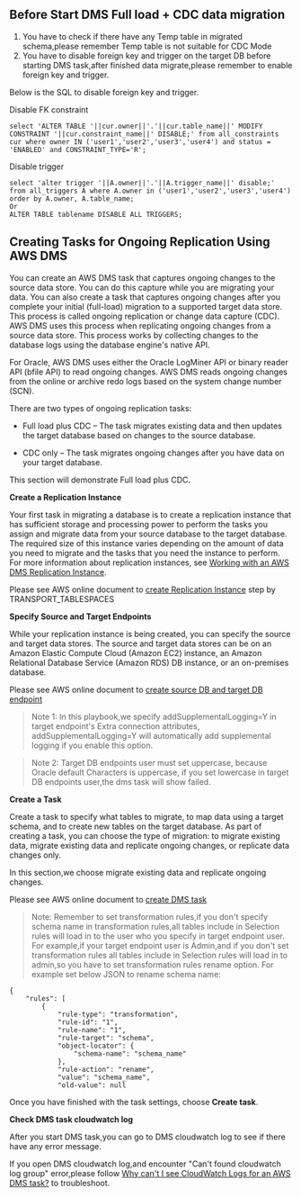 ## Before Start DMS Full load + CDC data migration
1. You have to check if there have any Temp table in migrated schema,please remember Temp table is not suitable for CDC Mode
2. You have to disable foreign key and trigger on the target DB before starting DMS task,after finished data migrate,please remember to enable foreign key and trigger.

Below is the SQL to disable foreign key and trigger.

Disable FK constraint
```
select 'ALTER TABLE '||cur.owner||'.'||cur.table_name||' MODIFY CONSTRAINT '||cur.constraint_name||' DISABLE;' from all_constraints cur where owner IN ('user1','user2','user3','user4') and status = 'ENABLED' and CONSTRAINT_TYPE='R';
```

Disable trigger
```
select 'alter trigger '||A.owner||'.'||A.trigger_name||' disable;' from all_triggers A where A.owner in ('user1','user2','user3','user4') order by A.owner, A.table_name;
Or
ALTER TABLE tablename DISABLE ALL TRIGGERS;
```


## Creating Tasks for Ongoing Replication Using AWS DMS

You can create an AWS DMS task that captures ongoing changes to the source data store. You can do this capture while you are migrating your data. You can also create a task that captures ongoing changes after you complete your initial (full-load) migration to a supported target data store. This process is called ongoing replication or change data capture (CDC). AWS DMS uses this process when replicating ongoing changes from a source data store. This process works by collecting changes to the database logs using the database engine's native API.

For Oracle, AWS DMS uses either the Oracle LogMiner API or binary reader API (bfile API) to read ongoing changes. AWS DMS reads ongoing changes from the online or archive redo logs based on the system change number (SCN).

There are two types of ongoing replication tasks:

- Full load plus CDC – The task migrates existing data and then updates the target database based on changes to the source database.

- CDC only – The task migrates ongoing changes after you have data on your target database.

This section will demonstrate Full load plus CDC.

**Create a Replication Instance**

Your first task in migrating a database is to create a replication instance that has sufficient storage and processing power to perform the tasks you assign and migrate data from your source database to the target database. The required size of this instance varies depending on the amount of data you need to migrate and the tasks that you need the instance to perform. For more information about replication instances, see [Working with an AWS DMS Replication Instance](https://docs.aws.amazon.com/dms/latest/userguide/CHAP_ReplicationInstance.html).

Please see AWS online document to [create Replication Instance](https://docs.aws.amazon.com/dms/latest/userguide/CHAP_GettingStarted.html) step by TRANSPORT_TABLESPACES

**Specify Source and Target Endpoints**

While your replication instance is being created, you can specify the source and target data stores. The source and target data stores can be on an Amazon Elastic Compute Cloud (Amazon EC2) instance, an Amazon Relational Database Service (Amazon RDS) DB instance, or an on-premises database.

Please see AWS online document to [create source DB and target DB endpoint](https://docs.aws.amazon.com/dms/latest/userguide/CHAP_GettingStarted.html)

> Note 1:
In this playbook,we specify addSupplementalLogging=Y in target endpoint's Extra connection attributes, addSupplementalLogging=Y will automatically add supplemental logging if you enable this option.

> Note 2:
Target DB endpoints user must set uppercase, because Oracle default Characters is uppercase, if you set lowercase in target DB endpoints user,the dms task will show failed.

**Create a Task**

Create a task to specify what tables to migrate, to map data using a target schema, and to create new tables on the target database. As part of creating a task, you can choose the type of migration: to migrate existing data, migrate existing data and replicate ongoing changes, or replicate data changes only.

In this section,we choose migrate existing data and replicate ongoing changes.

Please see AWS online document to [create DMS task](https://docs.aws.amazon.com/dms/latest/userguide/CHAP_GettingStarted.html)

> Note:
Remember to set transformation rules,if you don't specify schema name in transformation rules,all tables include in Selection rules will load in to the user who you specify in target endpoint user.
For example,if your target endpoint user is Admin,and if you don't set transformation rules all tables include in Selection rules will load in to admin,so you have to set transformation rules rename option.
For example set below JSON to rename schema name:
```
{
    "rules": [
        {
            "rule-type": "transformation",
            "rule-id": "1",
            "rule-name": "1",
            "rule-target": "schema",
            "object-locator": {
                "schema-name": "schema_name"
            },
            "rule-action": "rename",
            "value": "schema_name",
            "old-value": null
```

Once you have finished with the task settings, choose **Create task**.

**Check DMS task cloudwatch log**

After you start DMS task,you can go to DMS cloudwatch log to see if there have any error message.

If you open DMS cloudwatch log,and encounter "Can't found cloudwatch log group" error,please follow [Why can't I see CloudWatch Logs for an AWS DMS task?](https://aws.amazon.com/tw/premiumsupport/knowledge-center/dms-cloudwatch-logs-not-appearing/) to troubleshoot.
